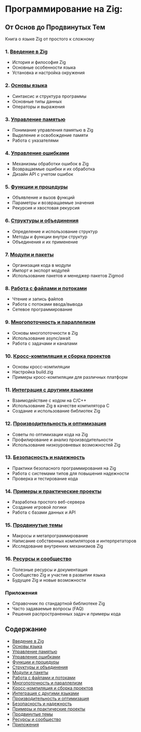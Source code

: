 # Программирование на Zig: 
## От Основ до Продвинутых Тем
Книга о языке Zig от простого к сложному

### 1. [Введение в Zig](#project01)
- История и философия Zig
- Основные особенности языка
- Установка и настройка окружения

### 2. [Основы языка](#project02)
- Синтаксис и структура программы
- Основные типы данных
- Операторы и выражения

### 3. [Управление памятью](#project03)
- Понимание управления памятью в Zig
- Выделение и освобождение памяти
- Работа с указателями

### 4. [Управление ошибками](#project04)
- Механизмы обработки ошибок в Zig
- Возвращаемые ошибки и их обработка
- Дизайн API с учетом ошибок

### 5. [Функции и процедуры](#project05)
- Объявление и вызов функций
- Параметры и возвращаемые значения
- Рекурсия и хвостовая рекурсия

### 6. [Структуры и объединения](#project06)
- Определение и использование структур
- Методы и функции внутри структур
- Объединения и их применение

### 7. [Модули и пакеты](#project07)
- Организация кода в модули
- Импорт и экспорт модулей
- Использование пакетов и менеджер пакетов Zigmod

### 8. [Работа с файлами и потоками](#project08)
- Чтение и запись файлов
- Работа с потоками ввода/вывода
- Сетевое программирование

### 9. [Многопоточность и параллелизм](#project09)
- Основы многопоточности в Zig
- Использование async/await
- Работа с задачами и каналами

### 10. [Кросс-компиляция и сборка проектов](#project10)
- Основы кросс-компиляции
- Настройка build.zig
- Примеры кросс-компиляции для различных платформ

### 11. [Интеграция с другими языками](#project11)
- Взаимодействие с кодом на C/C++
- Использование Zig в качестве компилятора C
- Создание и использование библиотек Zig

### 12. [Производительность и оптимизация](#project12)
- Советы по оптимизации кода на Zig
- Профилирование и анализ производительности
- Использование низкоуровневых возможностей Zig

### 13. [Безопасность и надежность](#project13)
- Практики безопасного программирования на Zig
- Работа с системами типов для повышения надежности
- Проверка и тестирование кода

### 14. [Примеры и практические проекты](#project14)
- Разработка простого веб-сервера
- Создание игровой логики
- Работа с базами данных и API

### 15. [Продвинутые темы](#project15)
- Макросы и метапрограммирование
- Написание собственных компиляторов и интерпретаторов
- Исследование внутренних механизмов Zig

### 16. [Ресурсы и сообщество](#project16)
- Полезные ресурсы и документация
- Сообщество Zig и участие в развитии языка
- Будущее Zig и новые возможности

### Приложения
- Справочник по стандартной библиотеке Zig
- Часто задаваемые вопросы (FAQ)
- Решения распространенных задач и примеры кода

## Содержание
- [Введение в Zig](#project01)
- [Основы языка](#project02)
- [Управление памятью](#project03)
- [Управление ошибками](#project04)
- [Функции и процедуры](#project05)
- [Структуры и объединения](#project06)
- [Модули и пакеты](#project07)
- [Работа с файлами и потоками](#project08)
- [Многопоточность и параллелизм](#project09)
- [Кросс-компиляция и сборка проектов](#project10)
- [Интеграция с другими языками](#project11)
- [Производительность и оптимизация](#project12)
- [Безопасность и надежность](#project13)
- [Примеры и практические проекты](#project14)
- [Продвинутые темы](#project15)
- [Ресурсы и сообщество](#project16)
- [Приложения](#applications)

